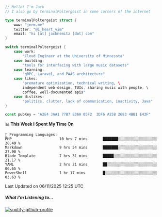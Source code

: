```go
// Hello! I'm Jack
// I also go by terminalPoltergeist in some corners of the internet

type terminalPoltergeist struct {
    www: "jnem.me"
    twitter: "@i_heart_vim"
    email: "hi [at] jacknemitz [dot] com"
}

switch terminalPoltergeist {
    case work:
        "Cloud Engineer at the University of Minnesota"
    case building:
        "tools for interfacing with large music datasets"
    case learning:
        "gRPC, Laravel, and PAAS architecture"
    case likes:
        "premature optimization, technical writing, \
        independent web-design, TUIs, sharing music with people, \
        coffee, well-documented apis"
    case dislikes:
        "politics, clutter, lack of communication, inactivity, Java"
}

const pubKey = "A2E4 3AA1 77B7 E36A 05F2  3DF6 A25B 2683 4BB1 E43F"
```

<!--START_SECTION:waka-->
📊 **This Week I Spent My Time On** 

```text
💬 Programming Languages: 
PHP                      10 hrs 7 mins       ███████░░░░░░░░░░░░░░░░░░   28.49 % 
Markdown                 9 hrs 54 mins       ███████░░░░░░░░░░░░░░░░░░   27.90 % 
Blade Template           7 hrs 31 mins       █████░░░░░░░░░░░░░░░░░░░░   21.17 % 
YAML                     2 hrs 21 mins       ██░░░░░░░░░░░░░░░░░░░░░░░   06.65 % 
PowerShell               1 hr 17 mins        █░░░░░░░░░░░░░░░░░░░░░░░░   03.63 % 
```


 Last Updated on 06/11/2025 12:25 UTC
<!--END_SECTION:waka-->

##### What I'm Listening to...

[![spotify-github-profile](https://jnem.me/listening-item?maxAge=2592000)](https://jnem.me/listening)
